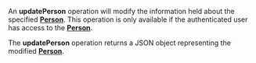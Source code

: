An **updatePerson** operation will modify the information held about the specified [**Person**](#tag/people). This operation is only available if the authenticated user has access to the [**Person**](#tag/people).

The **updatePerson** operation returns a JSON object representing the modified [**Person**](#tag/people).
